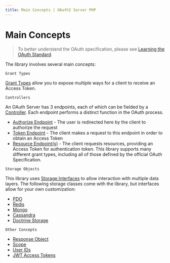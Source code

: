 ```yaml
---
title: Main Concepts | OAuth2 Server PHP
---
```


# Main Concepts

> To better understand the OAuth specification, please see
> [Learning the OAuth Standard](../../#learning-the-oauth-standard).

The library involves several main concepts:

`Grant Types`

[Grant Types](../grant-types/) allow you to expose multiple ways for a client to receive an
Access Token.

`Controllers`

An OAuth Server has 3 endpoints, each of which can be fielded by a [Controller](../controllers). Each endpoint
performs a distinct function in the OAuth process.

  * [Authorize Endpoint](../../controllers/authorize/) - The user is redirected here by the client to authorize the request
  * [Token Endpoint](../../controllers/token/) - The client makes a request to this endpoint in order to obtain an Access Token
  * [Resource Endpoint(s)](../../controllers/resource/) - The client requests resources, providing an Access Token for authentication token. This library supports many different grant types, including all of those defined by the official OAuth Specification.

`Storage Objects`

This library uses [Storage Interfaces](../../storage/custom/) to allow interaction with multiple data layers.
The following storage classes come with the library, but interfaces allow for your own customization:

  * [PDO](../../storage/pdo/)
  * [Redis](../../storage/redis/)
  * [Mongo](../../storage/mongo/)
  * [Cassandra](../../storage/cassandra/)
  * [Doctrine Storage](../../cookbook/doctrine)

`Other Concepts`

  * [Response Object](../response)
  * [Scope](../scope)
  * [User IDs](../userid)
  * [JWT Access Tokens](../jwt-access-tokens)

